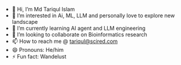 - 👋 Hi, I’m Md Tariqul Islam
- 👀 I’m interested in Ai, ML, LLM and personally love to explore new landscape
- 🌱 I’m currently learning AI agent and LLM engineering
- 💞️ I’m looking to collaborate on Bioinformatics research
- 📫 How to reach me @ tariqul@scired.com
- 😄 Pronouns: He/him
- ⚡ Fun fact: Wandelust

<!---
mtariqi/mtariqi is a ✨ special ✨ repository because its `README.md` (this file) appears on your GitHub profile.
You can click the Preview link to take a look at your changes.
--->
